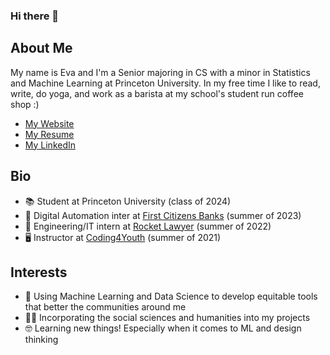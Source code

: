 ### Hi there 👋

<!--
**evavesely/evavesely** is a ✨ _special_ ✨ repository because its `README.md` (this file) appears on your GitHub profile.

Here are some ideas to get you started:

- 🔭 I’m currently working on ...
- 🌱 I’m currently learning ...
- 👯 I’m looking to collaborate on ...
- 🤔 I’m looking for help with ...
- 💬 Ask me about ...
- 📫 How to reach me: ...
- 😄 Pronouns: ...
- ⚡ Fun fact: ...
-->

## About Me
My name is Eva and I'm a Senior majoring in CS with a minor in Statistics and Machine Learning at Princeton University. In my free time I like to read, write, do yoga, and work as a barista at my school's student run coffee shop :)

- [My Website](https://evavesely.vercel.app/)
- [My Resume](https://drive.google.com/file/d/17EJ_JuzGgtBcr16S-2-TeQq1NlnLAOBB/view?usp=sharing)
- [My LinkedIn](https://www.linkedin.com/in/eva-vesely-17a275204/)

## Bio
- :books: Student at Princeton University (class of 2024)
- :robot: Digital Automation inter at [First Citizens Banks](https://www.firstcitizens.com/) (summer of 2023)
- :rocket: Engineering/IT intern at [Rocket Lawyer](https://www.rocketlawyer.com/) (summer of 2022)
- :desktop_computer: Instructor at [Coding4Youth](https://www.coding4youth.org/welcome) (summer of 2021)

## Interests
- :brain: Using Machine Learning and Data Science to develop equitable tools that better the communities around me
- :woman_artist: Incorporating the social sciences and humanities into my projects
- :nerd_face: Learning new things! Especially when it comes to ML and design thinking 







